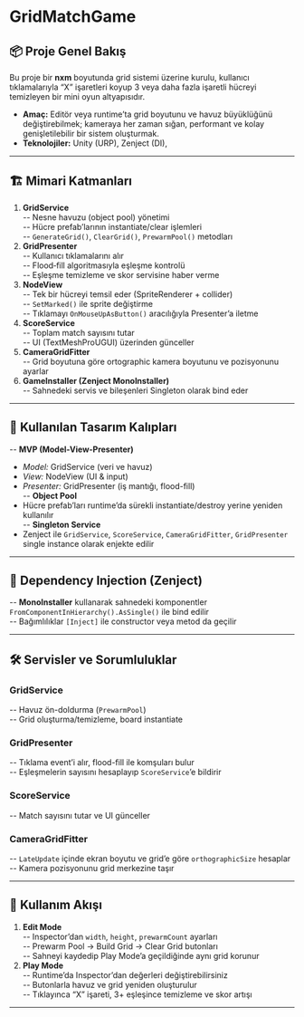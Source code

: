 # GridMatchGame
## 📦 Proje Genel Bakış  
Bu proje bir **nxm** boyutunda grid sistemi üzerine kurulu, kullanıcı tıklamalarıyla “X” işaretleri koyup 3 veya daha fazla işaretli hücreyi temizleyen bir mini oyun altyapısıdır.  
- **Amaç:** Editör veya runtime’ta grid boyutunu ve havuz büyüklüğünü değiştirebilmek; kameraya her zaman sığan, performant ve kolay genişletilebilir bir sistem oluşturmak.  
- **Teknolojiler:** Unity (URP), Zenject (DI),  

---

## 🏗️ Mimari Katmanları  
1. **GridService**  
   -- Nesne havuzu (object pool) yönetimi  
   -- Hücre prefab’larının instantiate/clear işlemleri  
   -- `GenerateGrid()`, `ClearGrid()`, `PrewarmPool()` metodları  
2. **GridPresenter**  
   -- Kullanıcı tıklamalarını alır  
   -- Flood‐fill algoritmasıyla eşleşme kontrolü  
   -- Eşleşme temizleme ve skor servisine haber verme  
3. **NodeView**  
   -- Tek bir hücreyi temsil eder (SpriteRenderer + collider)  
   -- `SetMarked()` ile sprite değiştirme  
   -- Tıklamayı `OnMouseUpAsButton()` aracılığıyla Presenter’a iletme  
4. **ScoreService**  
   -- Toplam match sayısını tutar  
   -- UI (TextMeshProUGUI) üzerinden günceller  
5. **CameraGridFitter**  
   -- Grid boyutuna göre ortographic kamera boyutunu ve pozisyonunu ayarlar  
6. **GameInstaller (Zenject MonoInstaller)**  
   -- Sahnedeki servis ve bileşenleri Singleton olarak bind eder  

---

## 🎨 Kullanılan Tasarım Kalıpları  
-- **MVP (Model-View-Presenter)**  
   - _Model:_ GridService (veri ve havuz)  
   - _View:_ NodeView (UI & input)  
   - _Presenter:_ GridPresenter (iş mantığı, flood-fill)  
-- **Object Pool**  
   - Hücre prefab’ları runtime’da sürekli instantiate/destroy yerine yeniden kullanılır  
-- **Singleton Service**  
   - Zenject ile `GridService`, `ScoreService`, `CameraGridFitter`, `GridPresenter` single instance olarak enjekte edilir  

---

## 🔗 Dependency Injection (Zenject)  
-- **MonoInstaller** kullanarak sahnedeki komponentler `FromComponentInHierarchy().AsSingle()` ile bind edilir  
-- Bağımlılıklar `[Inject]` ile constructor veya metod da geçilir  

---

## 🛠️ Servisler ve Sorumluluklar  
### GridService  
-- Havuz ön-doldurma (`PrewarmPool`)  
-- Grid oluşturma/temizleme, board instantiate  
### GridPresenter  
-- Tıklama event’i alır, flood-fill ile komşuları bulur  
-- Eşleşmelerin sayısını hesaplayıp `ScoreService`’e bildirir  
### ScoreService  
-- Match sayısını tutar ve UI günceller  
### CameraGridFitter  
-- `LateUpdate` içinde ekran boyutu ve grid’e göre `orthographicSize` hesaplar  
-- Kamera pozisyonunu grid merkezine taşır  

---

## 🚀 Kullanım Akışı  
1. **Edit Mode**  
   -- Inspector’dan `width`, `height`, `prewarmCount` ayarları  
   -- Prewarm Pool → Build Grid → Clear Grid butonları  
   -- Sahneyi kaydedip Play Mode’a geçildiğinde aynı grid korunur  
2. **Play Mode**  
   -- Runtime’da Inspector’dan değerleri değiştirebilirsiniz  
   -- Butonlarla havuz ve grid yeniden oluşturulur  
   -- Tıklayınca “X” işareti, 3+ eşleşince temizleme ve skor artışı  

---

